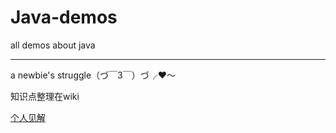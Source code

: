 # Java-demos
all demos about java
- - -
a newbie's struggle（づ￣3￣）づ╭❤～

知识点整理在wiki

[个人见解](https://github.com/CheNbXxx/java-demos/wiki)
